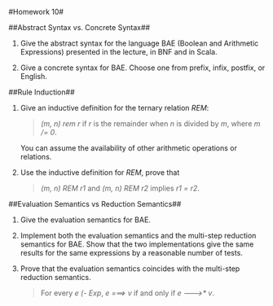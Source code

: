 #Homework 10#

##Abstract Syntax vs. Concrete Syntax##

1. Give the abstract syntax for the language BAE (Boolean and Arithmetic
Expressions) presented in the lecture, in BNF and in Scala.

2. Give a concrete syntax for BAE.  Choose one from prefix, infix, postfix, or
English.

##Rule Induction##

1. Give an inductive definition for the ternary relation *REM*:

   > *(m, n) rem r* if *r* is the remainder when *n* is divided by *m*, where
   > *m /= 0*.

   You can assume the availability of other arithmetic operations or
relations.

2. Use the inductive definition for *REM*, prove that

   > *(m, n) REM r1* and *(m, n) REM r2* implies *r1 = r2*.

##Evaluation Semantics vs Reduction Semantics##

1. Give the evaluation semantics for BAE.

2. Implement both the evaluation semantics and the multi-step reduction
semantics for BAE.  Show that the two implementations give the same results
for the same expressions by a reasonable number of tests.

3. Prove that the evaluation semantics coincides with the multi-step reduction
semantics.

   > For every *e (- Exp*, *e ===> v* if and only if _e --->\* v_.

